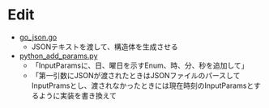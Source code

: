 # Edit

- [go_json.go](go_json.go)
  - JSONテキストを渡して、構造体を生成させる
- [python_add_params.py](python_add_params.py)
  - 「InputParamsに、日、曜日を示すEnum、時、分、秒を追加して」
  - 「第一引数にJSONが渡されたときはJSONファイルのパースしてInputPramsとし、渡されなかったときには現在時刻のInputParamsとするように実装を書き換えて
